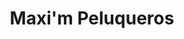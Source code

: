 ---
title: "Maxi'm Peluqueros"
url: /valle-de-trapaga-trapagaran/maxim-peluqueros/
shop: Friseur
---